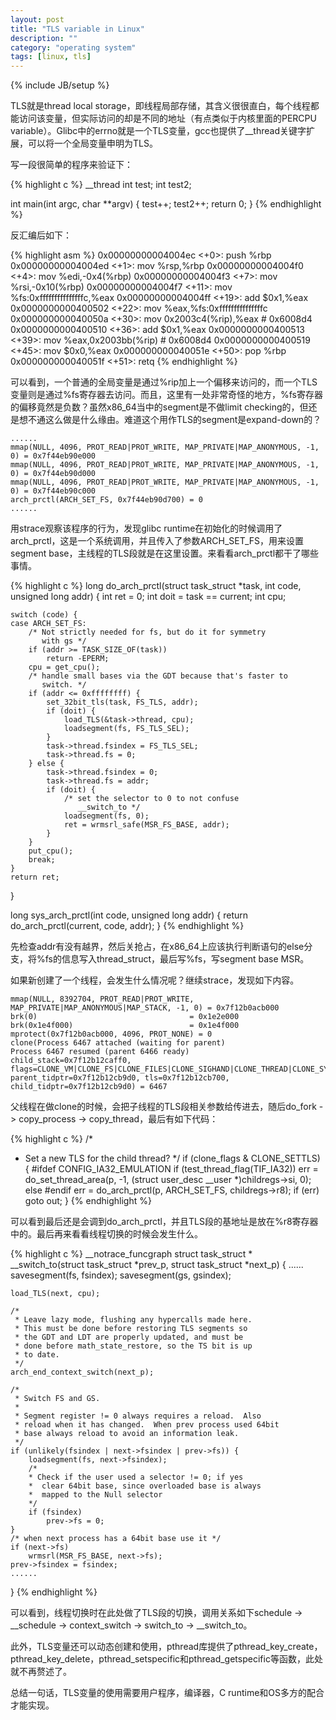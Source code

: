 ```yaml
---
layout: post
title: "TLS variable in Linux"
description: ""
category: "operating system"
tags: [linux, tls]
---
```

{% include JB/setup %}

TLS就是thread local storage，即线程局部存储，其含义很很直白，每个线程都能访问该变量，但实际访问的却是不同的地址（有点类似于内核里面的PERCPU variable）。Glibc中的errno就是一个TLS变量，gcc也提供了__thread关键字扩展，可以将一个全局变量申明为TLS。

写一段很简单的程序来验证下：

{% highlight c %}
__thread int test;
int test2;

int main(int argc, char **argv) {
    test++;
    test2++;
    return 0;
}
{% endhighlight %}

反汇编后如下：

{% highlight asm %}
0x00000000004004ec <+0>:     push   %rbp
0x00000000004004ed <+1>:     mov    %rsp,%rbp
0x00000000004004f0 <+4>:     mov    %edi,-0x4(%rbp)
0x00000000004004f3 <+7>:     mov    %rsi,-0x10(%rbp)
0x00000000004004f7 <+11>:    mov    %fs:0xfffffffffffffffc,%eax
0x00000000004004ff <+19>:    add    $0x1,%eax
0x0000000000400502 <+22>:    mov    %eax,%fs:0xfffffffffffffffc
0x000000000040050a <+30>:    mov    0x2003c4(%rip),%eax        # 0x6008d4 <test2>
0x0000000000400510 <+36>:    add    $0x1,%eax
0x0000000000400513 <+39>:    mov    %eax,0x2003bb(%rip)        # 0x6008d4 <test2>
0x0000000000400519 <+45>:    mov    $0x0,%eax
0x000000000040051e <+50>:    pop    %rbp
0x000000000040051f <+51>:    retq
{% endhighlight %}

可以看到，一个普通的全局变量是通过%rip加上一个偏移来访问的，而一个TLS变量则是通过%fs寄存器去访问。而且，这里有一处非常奇怪的地方，%fs寄存器的偏移竟然是负数？虽然x86_64当中的segment是不做limit checking的，但还是想不通这么做是什么缘由。难道这个用作TLS的segment是expand-down的？

    ......
    mmap(NULL, 4096, PROT_READ|PROT_WRITE, MAP_PRIVATE|MAP_ANONYMOUS, -1, 0) = 0x7f44eb90e000
    mmap(NULL, 4096, PROT_READ|PROT_WRITE, MAP_PRIVATE|MAP_ANONYMOUS, -1, 0) = 0x7f44eb90d000
    mmap(NULL, 4096, PROT_READ|PROT_WRITE, MAP_PRIVATE|MAP_ANONYMOUS, -1, 0) = 0x7f44eb90c000
    arch_prctl(ARCH_SET_FS, 0x7f44eb90d700) = 0
    ......

用strace观察该程序的行为，发现glibc runtime在初始化的时候调用了arch_prctl，这是一个系统调用，并且传入了参数ARCH_SET_FS，用来设置segment base，主线程的TLS段就是在这里设置。来看看arch_prctl都干了哪些事情。

{% highlight c %}
long do_arch_prctl(struct task_struct *task, int code, unsigned long addr)
{
	int ret = 0;
	int doit = task == current;
	int cpu;

	switch (code) {
	case ARCH_SET_FS:
		/* Not strictly needed for fs, but do it for symmetry
		   with gs */
		if (addr >= TASK_SIZE_OF(task))
			return -EPERM;
		cpu = get_cpu();
		/* handle small bases via the GDT because that's faster to
		   switch. */
		if (addr <= 0xffffffff) {
			set_32bit_tls(task, FS_TLS, addr);
			if (doit) {
				load_TLS(&task->thread, cpu);
				loadsegment(fs, FS_TLS_SEL);
			}
			task->thread.fsindex = FS_TLS_SEL;
			task->thread.fs = 0;
		} else {
			task->thread.fsindex = 0;
			task->thread.fs = addr;
			if (doit) {
				/* set the selector to 0 to not confuse
				   __switch_to */
				loadsegment(fs, 0);
				ret = wrmsrl_safe(MSR_FS_BASE, addr);
			}
		}
		put_cpu();
		break;
	}
	return ret;
}

long sys_arch_prctl(int code, unsigned long addr)
{
	return do_arch_prctl(current, code, addr);
}
{% endhighlight %}

先检查addr有没有越界，然后关抢占，在x86_64上应该执行判断语句的else分支，将%fs的信息写入thread_struct，最后写%fs，写segment base MSR。

如果新创建了一个线程，会发生什么情况呢？继续strace，发现如下内容。

    mmap(NULL, 8392704, PROT_READ|PROT_WRITE, MAP_PRIVATE|MAP_ANONYMOUS|MAP_STACK, -1, 0) = 0x7f12b0acb000
    brk(0)                                  = 0x1e2e000
    brk(0x1e4f000)                          = 0x1e4f000
    mprotect(0x7f12b0acb000, 4096, PROT_NONE) = 0
    clone(Process 6467 attached (waiting for parent)
    Process 6467 resumed (parent 6466 ready)
    child_stack=0x7f12b12caff0, flags=CLONE_VM|CLONE_FS|CLONE_FILES|CLONE_SIGHAND|CLONE_THREAD|CLONE_SYSVSEM|CLONE_SETTLS|CLONE_PARENT_SETTID|CLONE_CHILD_CLEARTID, parent_tidptr=0x7f12b12cb9d0, tls=0x7f12b12cb700, child_tidptr=0x7f12b12cb9d0) = 6467

父线程在做clone的时候，会把子线程的TLS段相关参数给传进去，随后do_fork -> copy_process -> copy_thread，最后有如下代码：

{% highlight c %}
/*
 * Set a new TLS for the child thread?
 */
if (clone_flags & CLONE_SETTLS) {
#ifdef CONFIG_IA32_EMULATION
    if (test_thread_flag(TIF_IA32))
        err = do_set_thread_area(p, -1, (struct user_desc __user *)childregs->si, 0);
    else
#endif
    err = do_arch_prctl(p, ARCH_SET_FS, childregs->r8);
    if (err)
        goto out;
}
{% endhighlight %}

可以看到最后还是会调到do_arch_prctl，并且TLS段的基地址是放在%r8寄存器中的。最后再来看看线程切换的时候会发生什么。

{% highlight c %}
__notrace_funcgraph struct task_struct *
__switch_to(struct task_struct *prev_p, struct task_struct *next_p) {
    ......
    savesegment(fs, fsindex);
    savesegment(gs, gsindex);
    
    load_TLS(next, cpu);
    
    /*
     * Leave lazy mode, flushing any hypercalls made here.
     * This must be done before restoring TLS segments so
     * the GDT and LDT are properly updated, and must be
     * done before math_state_restore, so the TS bit is up
     * to date.
     */
    arch_end_context_switch(next_p);
    
    /*
     * Switch FS and GS.
     *
     * Segment register != 0 always requires a reload.  Also
     * reload when it has changed.  When prev process used 64bit
     * base always reload to avoid an information leak.
     */
    if (unlikely(fsindex | next->fsindex | prev->fs)) {
        loadsegment(fs, next->fsindex);
        /*
        * Check if the user used a selector != 0; if yes
        *  clear 64bit base, since overloaded base is always
        *  mapped to the Null selector
        */
        if (fsindex)
            prev->fs = 0;
    }
    /* when next process has a 64bit base use it */
    if (next->fs)
        wrmsrl(MSR_FS_BASE, next->fs);
    prev->fsindex = fsindex;
    ......
}
{% endhighlight %}

可以看到，线程切换时在此处做了TLS段的切换，调用关系如下schedule -> \_\_schedule -> context_switch -> switch_to -> \_\_switch_to。

此外，TLS变量还可以动态创建和使用，pthread库提供了pthread_key_create，pthread_key_delete，pthread_setspecific和pthread_getspecific等函数，此处就不再赘述了。

总结一句话，TLS变量的使用需要用户程序，编译器，C runtime和OS多方的配合才能实现。

